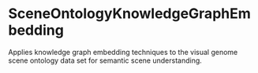 # SceneOntologyKnowledgeGraphEmbedding
Applies knowledge graph embedding techniques to the visual genome scene ontology data set for semantic scene understanding.
